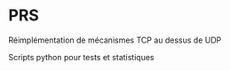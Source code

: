 # PRS

Réimplémentation de mécanismes TCP au dessus de UDP

Scripts python pour tests et statistiques

